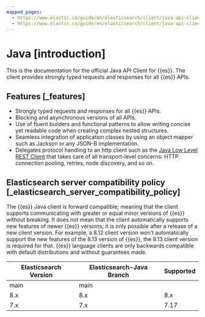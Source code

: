 ```yaml
---
mapped_pages:
  - https://www.elastic.co/guide/en/elasticsearch/client/java-api-client/current/index.html
  - https://www.elastic.co/guide/en/elasticsearch/client/java-api-client/current/introduction.html
---
```


# Java [introduction]

This is the documentation for the official Java API Client for {{es}}. The client provides strongly typed requests and responses for all {{es}} APIs.


## Features [_features]

* Strongly typed requests and responses for all {{es}} APIs.
* Blocking and asynchronous versions of all APIs.
* Use of fluent builders and functional patterns to allow writing concise yet readable code when creating complex nested structures.
* Seamless integration of application classes by using an object mapper such as Jackson or any JSON-B implementation.
* Delegates protocol handling to an http client such as the [Java Low Level REST Client](/reference/java-low-level-rest-client.md) that takes care of all transport-level concerns: HTTP connection pooling, retries, node discovery, and so on.


## Elasticsearch server compatibility policy [_elasticsearch_server_compatibility_policy]

The {{es}} Java client is forward compatible; meaning that the client supports communicating with greater or equal minor versions of {{es}} without breaking. It does not mean that the client automatically supports new features of newer {{es}} versions; it is only possible after a release of a new client version. For example, a 8.12 client version won’t automatically support the new features of the 8.13 version of {{es}}, the 8.13 client version is required for that. {{es}} language clients are only backwards compatible with default distributions and without guarantees made.

| Elasticsearch Version | Elasticsearch-Java Branch | Supported |
| --- | --- | --- |
| main | main |  |
| 8.x | 8.x | 8.x |
| 7.x | 7.x | 7.17 |

